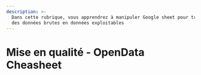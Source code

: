```yaml
---
description: >-
  Dans cette rubrique, vous apprendrez à manipuler Google sheet pour transformer
  des données brutes en données exploitables
---
```


# Mise en qualité - OpenData Cheasheet

